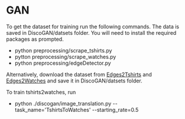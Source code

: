 # GAN


To get the dataset for training run the following commands. The data is saved in DiscoGAN/datsets folder. You will need to install the required packages as prompted.

- python preprocessing/scrape_tshirts.py
- pytton preprocessing/scrape_watches.py
- python preprocessing/edgeDetector.py


Alternatively, download the dataset from [Edges2Tshirts](https://www.dropbox.com/sh/qrvxvzobemfe1sw/AACVPWddWjGyMOqTLSZhjmlza?dl=0) and [Edges2Watches](https://www.dropbox.com/sh/swo1b6da9xfazh8/AAAxxa4mgm2bTaiYoNB7ejDXa?dl=0) and save it in DiscoGAN/datsets folder.

To train tshirts2watches, run
- python ./discogan/image_translation.py --task_name='TshirtsToWatches' --starting_rate=0.5

